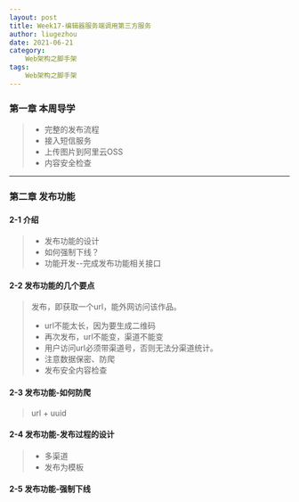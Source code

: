 ```yaml
---
layout: post
title: Week17-编辑器服务端调用第三方服务
author: liugezhou
date: 2021-06-21
category: 
    Web架构之脚手架
tags:
    Web架构之脚手架
---
```

### 第一章 本周导学

> - 完整的发布流程
> - 接入短信服务
> - 上传图片到阿里云OSS
> - 内容安全检查


---

### 第二章 发布功能
#### 2-1 介绍
> - 发布功能的设计
> - 如何强制下线？
> - 功能开发--完成发布功能相关接口

#### 2-2 发布功能的几个要点
> 发布，即获取一个url，能外网访问该作品。
> - url不能太长，因为要生成二维码
> - 再次发布，url不能变，渠道不能变
> - 用户访问url必须带渠道号，否则无法分渠道统计。
> - 注意数据保密、防爬
> - 发布安全内容检查

#### 2-3 发布功能-如何防爬
> url + uuid

#### 2-4 发布功能-发布过程的设计
> - 多渠道
> - 发布为模板

#### 2-5 发布功能-强制下线
